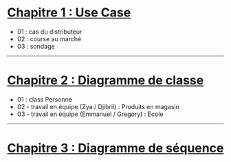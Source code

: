 # [Chapitre 1 : Use Case](/week02_UML/01_use_case/Exc_UseCase.md)
- 01 : cas du distributeur
- 02 : course au marché
- 03 : sondage
---
# [Chapitre 2 : Diagramme de classe](/week02_UML/02_diagramme_de_classe/Classes.md)
- 01 : class Personne
- 02 - travail en équipe (Zya / Djibril) : Produits en magasin
- 03 - travail en équipe (Emmanuel / Gregory) : Ecole
---
# [Chapitre 3 : Diagramme de séquence](week02_UML/03_diagramme_de_sequence/Sequence.md)